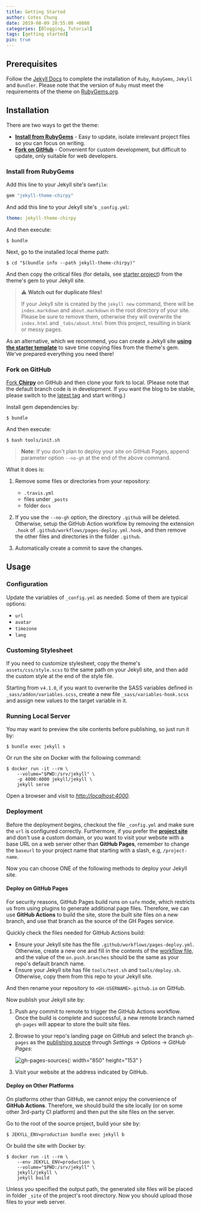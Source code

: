 ```yaml
---
title: Getting Started
author: Cotes Chung
date: 2019-08-09 20:55:00 +0800
categories: [Blogging, Tutorial]
tags: [getting started]
pin: true
---
```


## Prerequisites

Follow the [Jekyll Docs](https://jekyllrb.com/docs/installation/) to complete the installation of `Ruby`, `RubyGems`, `Jekyll` and `Bundler`. Please note that the version of `Ruby` must meet the requirements of the theme on [RubyGems.org](https://rubygems.org/gems/jekyll-theme-chirpy).

## Installation

There are two ways to get the theme:

- **[Install from RubyGems](#install-from-rubygems)** - Easy to update, isolate irrelevant project files so you can focus on writing.
- **[Fork on GitHub](#fork-on-github)** - Convenient for custom development, but difficult to update, only suitable for web developers.

### Install from RubyGems

Add this line to your Jekyll site's `Gemfile`:

```ruby
gem "jekyll-theme-chirpy"
```

And add this line to your Jekyll site's `_config.yml`:

```yaml
theme: jekyll-theme-chirpy
```

And then execute:

```console
$ bundle
```

Next, go to the installed local theme path:

```console
$ cd "$(bundle info --path jekyll-theme-chirpy)"
```

And then copy the critical files (for details, see [starter project][starter]) from the theme's gem to your Jekyll site.

> ⚠️ **Watch out for duplicate files!**
>
> If your Jekyll site is created by the `jekyll new` command, there will be `index.markdown` and `about.markdown` in the root directory of your site. Please be sure to remove them, otherwise they will overwrite the `index.html` and `_tabs/about.html` from this project, resulting in blank or messy pages.

As an alternative, which we recommend, you can create a Jekyll site [**using the starter template**][use-starter] to save time copying files from the theme's gem. We've prepared everything you need there!

### Fork on GitHub

[Fork **Chirpy**](https://github.com/cotes2020/jekyll-theme-chirpy/fork) on GitHub and then clone your fork to local. (Please note that the default branch code is in development.  If you want the blog to be stable, please switch to the [latest tag](https://github.com/cotes2020/jekyll-theme-chirpy/tags) and start writing.)

Install gem dependencies by:

```console
$ bundle
```

And then execute:

```console
$ bash tools/init.sh
```

> **Note**: If you don't plan to deploy your site on GitHub Pages, append parameter option `--no-gh` at the end of the above command.

What it does is:

1. Remove some files or directories from your repository:
    - `.travis.yml`
    - files under `_posts`
    - folder `docs`

2. If you use the `--no-gh` option, the directory `.github` will be deleted. Otherwise, setup the GitHub Action workflow by removing the extension `.hook` of `.github/workflows/pages-deploy.yml.hook`, and then remove the other files and directories in the folder `.github`.

3. Automatically create a commit to save the changes.

## Usage

### Configuration

Update the variables of `_config.yml` as needed. Some of them are typical options:

- `url`
- `avatar`
- `timezone`
- `lang`

### Customing Stylesheet

If you need to customize stylesheet, copy the theme's `assets/css/style.scss` to the same path on your Jekyll site, and then add the custom style at the end of the style file.

Starting from `v4.1.0`, if you want to overwrite the SASS variables defined in `_sass/addon/variables.scss`, create a new file `_sass/variables-hook.scss` and assign new values to the target variable in it.

### Running Local Server

You may want to preview the site contents before publishing, so just run it by:

```console
$ bundle exec jekyll s
```

Or run the site on Docker with the following command:

```terminal
$ docker run -it --rm \
    --volume="$PWD:/srv/jekyll" \
    -p 4000:4000 jekyll/jekyll \
    jekyll serve
```

Open a browser and visit to _<http://localhost:4000>_.

### Deployment

Before the deployment begins, checkout the file `_config.yml` and make sure the `url` is configured correctly. Furthermore, if you prefer the [**project site**](https://help.github.com/en/github/working-with-github-pages/about-github-pages#types-of-github-pages-sites) and don't use a custom domain, or you want to visit your website with a base URL on a web server other than **GitHub Pages**, remember to change the `baseurl` to your project name that starting with a slash, e.g, `/project-name`.

Now you can choose ONE of the following methods to deploy your Jekyll site.

#### Deploy on GitHub Pages

For security reasons, GitHub Pages build runs on `safe` mode, which restricts us from using plugins to generate additional page files. Therefore, we can use **GitHub Actions** to build the site, store the built site files on a new branch, and use that branch as the source of the GH Pages service.

Quickly check the files needed for GitHub Actions build:

- Ensure your Jekyll site has the file `.github/workflows/pages-deploy.yml`. Otherwise, create a new one and fill in the contents of the [workflow file][workflow], and the value of the `on.push.branches` should be the same as your repo's default branch name.
- Ensure your Jekyll site has file `tools/test.sh` and `tools/deploy.sh`. Otherwise, copy them from this repo to your Jekyll site.

And then rename your repository to `<GH-USERNAME>.github.io` on GitHub.

Now publish your Jekyll site by:

1. Push any commit to remote to trigger the GitHub Actions workflow. Once the build is complete and successful, a new remote branch named `gh-pages` will appear to store the built site files.

2. Browse to your repo's landing page on GitHub and select the branch `gh-pages` as the [publishing source](https://docs.github.com/en/github/working-with-github-pages/configuring-a-publishing-source-for-your-github-pages-site) through _Settings_ → _Options_ → _GitHub Pages_:

    ![gh-pages-sources](https://cdn.jsdelivr.net/gh/cotes2020/chirpy-images/posts/20190809/gh-pages-sources.png){: width="850" height="153" }

3. Visit your website at the address indicated by GitHub.

#### Deploy on Other Platforms

On platforms other than GitHub, we cannot enjoy the convenience of **GitHub Actions**. Therefore, we should build the site locally (or on some other 3rd-party CI platform) and then put the site files on the server.

Go to the root of the source project, build your site by:

```console
$ JEKYLL_ENV=production bundle exec jekyll b
```

Or build the site with Docker by:

```terminal
$ docker run -it --rm \
    --env JEKYLL_ENV=production \
    --volume="$PWD:/srv/jekyll" \
    jekyll/jekyll \
    jekyll build
```

Unless you specified the output path, the generated site files will be placed in folder `_site` of the project's root directory. Now you should upload those files to your web server.

[starter]: https://github.com/cotes2020/chirpy-starter
[use-starter]: https://github.com/cotes2020/chirpy-starter/generate
[workflow]: https://github.com/cotes2020/jekyll-theme-chirpy/blob/master/.github/workflows/pages-deploy.yml.hook
